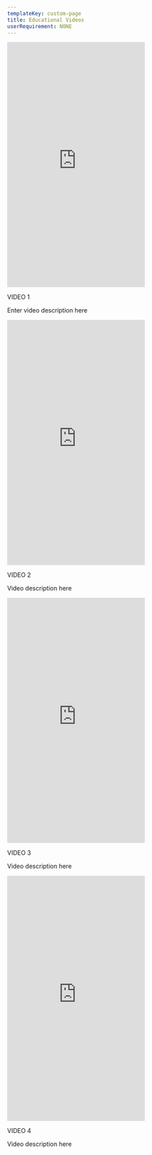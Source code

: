 ```yaml
---
templateKey: custom-page
title: Educational Videos
userRequirement: NONE
---
```

<div class="videos-wrapper">

<div class="video-container">

<iframe src="https://player.vimeo.com/video/716159025?h=40609fbe10" width="320px" height="570px" frameborder="0" allow="autoplay; fullscreen; picture-in-picture" allowfullscreen></iframe>

VIDEO 1

Enter video description here

</div>

<div class="video-container">

<iframe src="https://player.vimeo.com/video/716159025?h=40609fbe10" width="320px" height="570px" frameborder="0" allow="autoplay; fullscreen; picture-in-picture" allowfullscreen></iframe>

VIDEO 2

Video description here

</div>
<div class="video-container">

<iframe src="https://player.vimeo.com/video/716159025?h=40609fbe10" width="320px" height="570px" frameborder="0" allow="autoplay; fullscreen; picture-in-picture" allowfullscreen></iframe>

VIDEO 3

Video description here

</div>
<div class="video-container">

<iframe src="https://player.vimeo.com/video/716159025?h=40609fbe10" width="320px" height="570px" frameborder="0" allow="autoplay; fullscreen; picture-in-picture" allowfullscreen></iframe>

VIDEO 4

Video description here

</div>

</div>